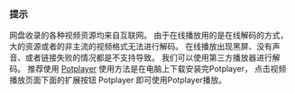 ### 提示
网盘收录的各种视频资源均来自互联网。
由于在线播放用的是在线解码的方式，大的资源或者的非主流的视频格式无法进行解码。
在线播放出现黑屏、没有声音、或者链接失败的情况都是不支持导致。
我们可以使用第三方播放器进行解码。
推荐使用 [Potplayer](http://118.31.171.185:5200/d/%E5%A4%87%E7%94%A8%E7%9B%98/%E8%BD%AF%E4%BB%B6%E8%B5%84%E6%BA%90/PotPlayer_v220302_1.7.21620_x64_Stable.exe)
使用方法是在电脑上下载安装完Potplayer，
点击视频播放页面下面的扩展按钮 Potplayer 即可使用Potplayer播放。


